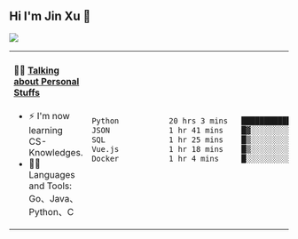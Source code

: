 
## Hi I'm Jin Xu 👋
![](https://komarev.com/ghpvc/?username=jiayouxujin&color=brightgreen&label=PROFILE+VIEWS)



<table align="center">
<tr>
<td valign="top" width="60%">

#### 🏋️‍♀️ <a href="https://github.com/jiayouxujin" target="_blank">Talking about Personal Stuffs</a>
<!-- recent_releases starts -->

- ⚡  I'm now learning CS-Knowledges.  
- 🏊‍♂️ Languages and Tools: Go、Java、Python、C
<!-- recent_releases ends -->
</td>
<td>
 
<!--START_SECTION:waka-->

```txt
Python           20 hrs 3 mins   ██████████████████▓░░░░░░   74.38 %
JSON             1 hr 41 mins    █▓░░░░░░░░░░░░░░░░░░░░░░░   06.26 %
SQL              1 hr 25 mins    █▒░░░░░░░░░░░░░░░░░░░░░░░   05.27 %
Vue.js           1 hr 18 mins    █▒░░░░░░░░░░░░░░░░░░░░░░░   04.83 %
Docker           1 hr 4 mins     █░░░░░░░░░░░░░░░░░░░░░░░░   04.01 %
```

<!--END_SECTION:waka-->
 
</td>
</tr>
</table>





